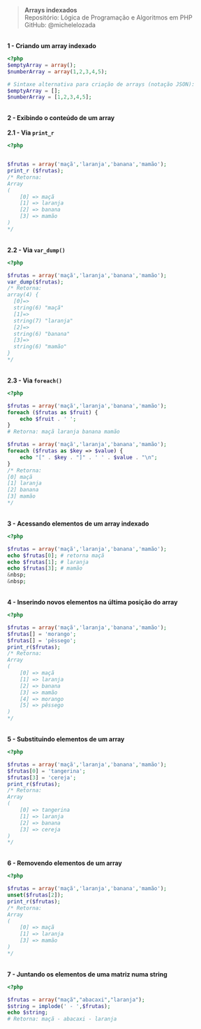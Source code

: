 > **Arrays indexados**     
> Repositório: Lógica de Programação e Algoritmos em PHP   
> GitHub: @michelelozada
&nbsp;
     
&nbsp;      
**1 - Criando um array indexado**  
```php
<?php
$emptyArray = array();
$numberArray = array(1,2,3,4,5);

# Sintaxe alternativa para criação de arrays (notação JSON):
$emptyArray = [];
$numberArray = [1,2,3,4,5];
```
&nbsp;
&nbsp;     
**2 - Exibindo o conteúdo de um array**  
&nbsp;  
**2.1 - Via `print_r`**  
```php
<?php


$frutas = array('maçã','laranja','banana','mamão');
print_r ($frutas);	
/* Retorna:
Array
(
    [0] => maçã
    [1] => laranja
    [2] => banana
    [3] => mamão
)
*/
```
&nbsp;  
**2.2 - Via `var_dump()`**
```php
<?php

$frutas = array('maçã','laranja','banana','mamão');
var_dump($frutas);
/* Retorna:
array(4) {
  [0]=>
  string(6) "maçã"
  [1]=>
  string(7) "laranja"
  [2]=>
  string(6) "banana"
  [3]=>
  string(6) "mamão"
}
*/
```
&nbsp;  
**2.3 - Via `foreach()`**  
```php
<?php

$frutas = array('maçã','laranja','banana','mamão');
foreach ($frutas as $fruit) {
    echo $fruit . ' ';
}
# Retorna: maçã laranja banana mamão 

$frutas = array('maçã','laranja','banana','mamão');
foreach ($frutas as $key => $value) {
    echo "[" . $key . "]" . ' ' . $value . "\n";
}
/* Retorna: 
[0] maçã
[1] laranja
[2] banana
[3] mamão
*/
```
&nbsp;
&nbsp;   
**3 - Acessando elementos de um array indexado**  
```php
<?php

$frutas = array('maçã','laranja','banana','mamão');
echo $frutas[0]; # retorna maçã
echo $frutas[1]; # laranja
echo $frutas[3]; # mamão
&nbsp;
&nbsp;  
```
&nbsp;
&nbsp;  
**4 - Inserindo novos elementos na última posição do array**  
```php
<?php

$frutas = array('maçã','laranja','banana','mamão');
$frutas[] = 'morango';
$frutas[] = 'pêssego';
print_r($frutas);
/* Retorna:
Array
(
    [0] => maçã
    [1] => laranja
    [2] => banana
    [3] => mamão
    [4] => morango
    [5] => pêssego
)
*/
```
&nbsp;
&nbsp;   
**5 - Substituindo elementos de um array**  
```php
<?php

$frutas = array('maçã','laranja','banana','mamão');
$frutas[0] = 'tangerina';
$frutas[3] = 'cereja';
print_r($frutas);
/* Retorna:
Array
(
    [0] => tangerina
    [1] => laranja
    [2] => banana
    [3] => cereja
)
*/
```
&nbsp;
&nbsp;   
**6 - Removendo elementos de um array**  
```php
<?php

$frutas = array('maçã','laranja','banana','mamão');
unset($frutas[2]);
print_r($frutas);
/* Retorna:
Array
(
    [0] => maçã
    [1] => laranja
    [3] => mamão
)
*/
```
&nbsp;
&nbsp;   
**7 - Juntando os elementos de uma matriz numa string**  
```php
<?php

$frutas = array("maçã","abacaxi","laranja");
$string = implode(' - ',$frutas);
echo $string; 
# Retorna: maçã - abacaxi - laranja
```
